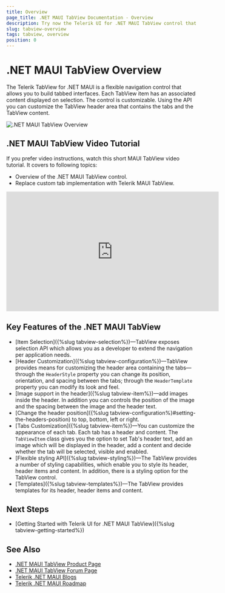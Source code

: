 ```yaml
---
title: Overview
page_title: .NET MAUI TabView Documentation - Overview
description: Try now the Telerik UI for .NET MAUI TabView control that allows you to build tabbed interfaces.
slug: tabview-overview
tags: tabview, overview
position: 0
---
```


# .NET MAUI TabView Overview

The Telerik TabView for .NET MAUI is a flexible navigation control that allows you to build tabbed interfaces. Each TabView item has an associated content displayed on selection. The control is customizable. Using the API you can customize the TabView header area that contains the tabs and the TabView content.

![.NET MAUI TabView Overview](images/tabview-overview.png)

## .NET MAUI TabView Video Tutorial

If you prefer video instructions, watch this short MAUI TabView video tutorial. It covers to following topics:
* Overview of the .NET MAUI TabView control.
* Replace custom tab implementation with Telerik MAUI TabView.

<iframe width="560" height="315" src="https://www.youtube.com/embed/hqe33HLkVfA?si=bzs-mUESBBcLTR1u&amp;start=705" title="Exploring Basic UI Controls in Telerik UI for .NET MAUI: TabView" frameborder="0" allow="accelerometer; autoplay; clipboard-write; encrypted-media; gyroscope; picture-in-picture; web-share" referrerpolicy="strict-origin-when-cross-origin" allowfullscreen></iframe>

## Key Features of the .NET MAUI TabView

* [Item Selection]({%slug tabview-selection%})&mdash;TabView exposes selection API which allows you as a developer to extend the navigation per application needs.
* [Header Customization]({%slug tabview-configuration%})&mdash;TabView provides means for customizing the header area containing the tabs—through the `HeaderStyle` property you can change its position, orientation, and spacing between the tabs; through the `HeaderTemplate` property you can modify its look and feel.
* [Image support in the header]({%slug tabview-item%})&mdash;add images inside the header. In addition you can controls the position of the image and the spacing between the image and the header text.
* [Change the header position]({%slug tabview-configuration%}#setting-the-headers-position) to top, bottom, left or right. 
* [Tabs Customization]({%slug tabview-item%})&mdash;You can customize the appearance of each tab. Each tab has a header and content. The `TabViewItem` class gives you the option to set Tab's header text, add an image which will be displayed in the header, add a content and decide whether the tab will be selected, visible and enabled.
* [Flexible styling API]({%slug tabview-styling%})&mdash;The TabView provides a number of styling capabilities, which enable you to style its header, header items and content. In addition, there is a styling option for the TabView control.
* [Templates]({%slug tabview-templates%})&mdash;The TabView provides templates for its header, header items and content. 

## Next Steps

- [Getting Started with Telerik UI for .NET MAUI TabView]({%slug tabview-getting-started%})

## See Also

- [.NET MAUI TabView Product Page](https://www.telerik.com/maui-ui/tabview)
- [.NET MAUI TabView Forum Page](https://www.telerik.com/forums/maui?tagId=1871)
- [Telerik .NET MAUI Blogs](https://www.telerik.com/blogs/mobile-net-maui)
- [Telerik .NET MAUI Roadmap](https://www.telerik.com/support/whats-new/maui-ui/roadmap)

